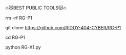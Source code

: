 🔥😽BEST PUBLIC TOOLS😽🔥

rm -rf RG-P1

git clone https://github.com/RIDOY-404-CYBER/RG-P1

cd RG-P1

python RG-X1.py

